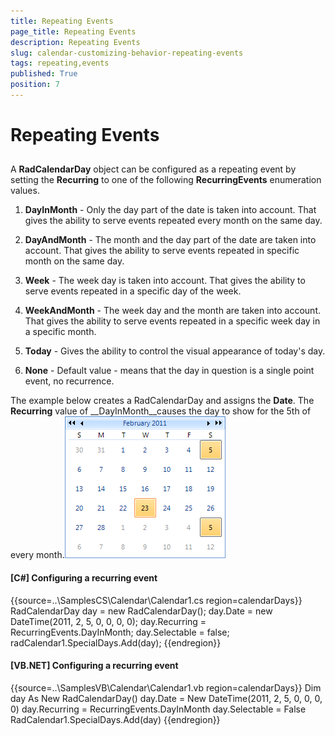 ```yaml
---
title: Repeating Events
page_title: Repeating Events
description: Repeating Events
slug: calendar-customizing-behavior-repeating-events
tags: repeating,events
published: True
position: 7
---
```


# Repeating Events



## 

A __RadCalendarDay__ object can be configured as a repeating event by setting the __Recurring__ to one of the following __RecurringEvents__ enumeration values.

1. __DayInMonth__ - Only the day part of the date is taken into account. That gives the ability to serve events repeated every month on the same day.
            

1. __DayAndMonth__ - The month and the day part of the date are taken into account. That gives the ability to serve events repeated in specific month on the same day.
            

1. __Week__ - The week day is taken into account. That gives the ability to serve events repeated in a specific day of the week.
            

1. __WeekAndMonth__ - The week day and the month are taken into account. That gives the ability to serve events repeated in a specific week day in a specific month.
            

1. __Today__ - Gives the ability to control the visual appearance of today's day.
            

1. __None__ - Default value - means that the day in question is a single point event, no recurrence.
            

The example below creates a RadCalendarDay and assigns the __Date__. The __Recurring__ value of __DayInMonth__causes the day to show for the 5th of every month.![calendar-customizing-behavior-repeating-events 001](images/calendar-customizing-behavior-repeating-events001.png)

#### __[C#] Configuring a recurring event__

{{source=..\SamplesCS\Calendar\Calendar1.cs region=calendarDays}}
	            RadCalendarDay day = new RadCalendarDay();
	            day.Date = new DateTime(2011, 2, 5, 0, 0, 0, 0);
	            day.Recurring = RecurringEvents.DayInMonth;
	            day.Selectable = false;
	            radCalendar1.SpecialDays.Add(day);
	{{endregion}}



#### __[VB.NET] Configuring a recurring event__

{{source=..\SamplesVB\Calendar\Calendar1.vb region=calendarDays}}
	        Dim day As New RadCalendarDay()
	        day.Date = New DateTime(2011, 2, 5, 0, 0, 0, 0)
	        day.Recurring = RecurringEvents.DayInMonth
	        day.Selectable = False
	        RadCalendar1.SpecialDays.Add(day)
	{{endregion}}


